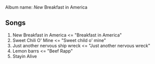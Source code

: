 Album name: *New* Breakfast in America

## Songs
1. New Breakfast in America <= "Breakfast in America"
2. Sweet Chili O' Mine <= "Sweet child o' mine"
3. Just another nervous ship wreck <= "Just another nervous wreck"
4. Lemon barrs <= "Beef Rapp"
5. Stayin Alive
